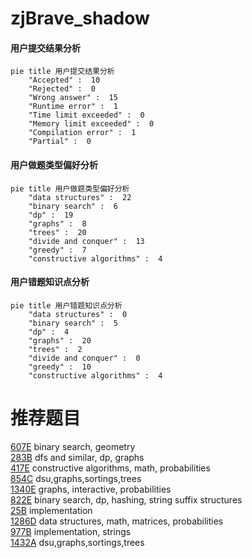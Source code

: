 # zjBrave_shadow

<!-- tabs:start -->



#### **用户提交结果分析**

```mermaid
pie title 用户提交结果分析
    "Accepted" :  10
    "Rejected" :  0
    "Wrong answer" :  15
    "Runtime error" :  1
    "Time limit exceeded" :  0
    "Memory limit exceeded" :  0
    "Compilation error" :  1
    "Partial" :  0
```

#### **用户做题类型偏好分析**

```mermaid
pie title 用户做题类型偏好分析
    "data structures" :  22
    "binary search" :  6
    "dp" :  19
    "graphs" :  8
    "trees" :  20
    "divide and conquer" :  13
    "greedy" :  7
    "constructive algorithms" :  4
```
#### **用户错题知识点分析**

```mermaid
pie title 用户错题知识点分析
    "data structures" :  0
    "binary search" :  5
    "dp" :  4
    "graphs" :  20
    "trees" :  2
    "divide and conquer" :  0
    "greedy" :  10
    "constructive algorithms" :  4
```



<!-- tabs:end -->
# 推荐题目
[607E](https://codeforces.com/contest/607/problem/E)		binary search,
                        geometry		  
[283B](https://codeforces.com/contest/283/problem/B)		dfs and similar,
                        dp,
                        graphs		  
[417E](https://codeforces.com/contest/417/problem/E)		constructive algorithms,
                        math,
                        probabilities		  
[854C](https://codeforces.com/contest/854/problem/C)		dsu,graphs,sortings,trees		  
[1340E](https://codeforces.com/contest/1340/problem/E)		graphs,
                        interactive,
                        probabilities		  
[822E](https://codeforces.com/contest/822/problem/E)		binary search,
                        dp,
                        hashing,
                        string suffix structures		  
[25B](https://codeforces.com/contest/25/problem/B)		implementation		  
[1286D](https://codeforces.com/contest/1286/problem/D)		data structures,
                        math,
                        matrices,
                        probabilities		  
[977B](https://codeforces.com/contest/977/problem/B)		implementation,
                        strings		  
[1432A](https://codeforces.com/contest/1432/problem/A)		dsu,graphs,sortings,trees		  
